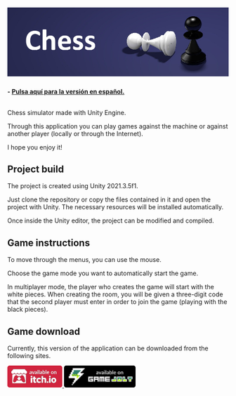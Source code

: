 <h1 align="center">
  <img src="Resources/Banner.JPG" alt="Chess" width="600">
</h1>

**- [Pulsa aquí para la versión en español.](README.md)**
<br>
<br>

Chess simulator made with Unity Engine.

Through this application you can play games against the machine or against another player (locally or through the Internet).

I hope you enjoy it!

## Project build

The project is created using Unity 2021.3.5f1.

Just clone the repository or copy the files contained in it and open the project with Unity. The necessary resources will be installed automatically.

Once inside the Unity editor, the project can be modified and compiled.

## Game instructions

To move through the menus, you can use the mouse.

Choose the game mode you want to automatically start the game.

In multiplayer mode, the player who creates the game will start with the white pieces. When creating the room, you will be given a three-digit code that the second player must enter in order to join the game (playing with the black pieces).

## Game download

Currently, this version of the application can be downloaded from the following sites.

<a href="https://sergiomejias.itch.io/chess"><img src="Resources/B_Itch.png" height="50">
<a href="https://gamejolt.com/games/chess/742413"><img src="Resources/B_GameJolt.png" height="50">